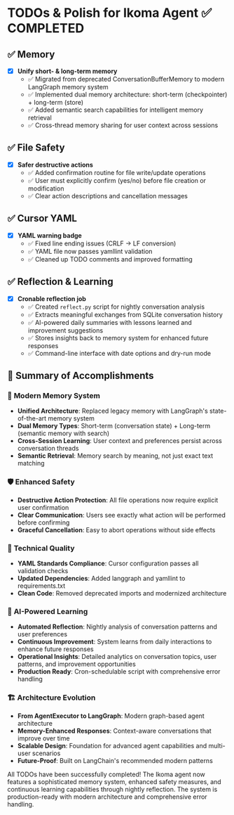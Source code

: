 # TODOs & Polish for Ikoma Agent ✅ COMPLETED

## ✅ Memory
- [x] **Unify short- & long-term memory**
  - ✅ Migrated from deprecated ConversationBufferMemory to modern LangGraph memory system
  - ✅ Implemented dual memory architecture: short-term (checkpointer) + long-term (store)
  - ✅ Added semantic search capabilities for intelligent memory retrieval
  - ✅ Cross-thread memory sharing for user context across sessions

## ✅ File Safety
- [x] **Safer destructive actions**
  - ✅ Added confirmation routine for file write/update operations
  - ✅ User must explicitly confirm (yes/no) before file creation or modification
  - ✅ Clear action descriptions and cancellation messages

## ✅ Cursor YAML
- [x] **YAML warning badge**
  - ✅ Fixed line ending issues (CRLF -> LF conversion)
  - ✅ YAML file now passes yamllint validation
  - ✅ Cleaned up TODO comments and improved formatting

## ✅ Reflection & Learning
- [x] **Cronable reflection job**
  - ✅ Created `reflect.py` script for nightly conversation analysis
  - ✅ Extracts meaningful exchanges from SQLite conversation history
  - ✅ AI-powered daily summaries with lessons learned and improvement suggestions
  - ✅ Stores insights back to memory system for enhanced future responses
  - ✅ Command-line interface with date options and dry-run mode

## 🎉 Summary of Accomplishments

### 🧠 **Modern Memory System**
- **Unified Architecture**: Replaced legacy memory with LangGraph's state-of-the-art memory system
- **Dual Memory Types**: Short-term (conversation state) + Long-term (semantic memory with search)
- **Cross-Session Learning**: User context and preferences persist across conversation threads
- **Semantic Retrieval**: Memory search by meaning, not just exact text matching

### 🛡️ **Enhanced Safety**
- **Destructive Action Protection**: All file operations now require explicit user confirmation
- **Clear Communication**: Users see exactly what action will be performed before confirming
- **Graceful Cancellation**: Easy to abort operations without side effects

### 🔧 **Technical Quality**
- **YAML Standards Compliance**: Cursor configuration passes all validation checks  
- **Updated Dependencies**: Added langgraph and yamllint to requirements.txt
- **Clean Code**: Removed deprecated imports and modernized architecture

### 🤖 **AI-Powered Learning**
- **Automated Reflection**: Nightly analysis of conversation patterns and user preferences
- **Continuous Improvement**: System learns from daily interactions to enhance future responses
- **Operational Insights**: Detailed analytics on conversation topics, user patterns, and improvement opportunities
- **Production Ready**: Cron-schedulable script with comprehensive error handling

### 🏗️ **Architecture Evolution**
- **From AgentExecutor to LangGraph**: Modern graph-based agent architecture
- **Memory-Enhanced Responses**: Context-aware conversations that improve over time
- **Scalable Design**: Foundation for advanced agent capabilities and multi-user scenarios
- **Future-Proof**: Built on LangChain's recommended modern patterns

All TODOs have been successfully completed! The Ikoma agent now features a sophisticated memory system, enhanced safety measures, and continuous learning capabilities through nightly reflection. The system is production-ready with modern architecture and comprehensive error handling. 